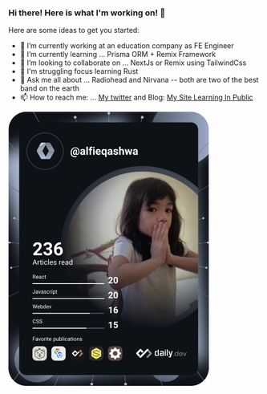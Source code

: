 ### Hi there! Here is what I'm working on! 👋


Here are some ideas to get you started:

- 🔭 I’m currently working at an education company as FE Engineer
- 🌱 I’m currently learning ... Prisma ORM + Remix Framework
- 👯 I’m looking to collaborate on ... NextJs or Remix using TailwindCss
- 🦀 I'm struggling focus learning Rust
- 💬 Ask me all about ... Radiohead and Nirvana -- both are two of the best band on the earth
- 📫 How to reach me: ... [My twitter](https://twitter.com/alfieqashwa) and Blog: [My Site Learning In Public](https://www.alfieqashwa.me)


<a href="https://app.daily.dev/alfieqashwa"><img src="https://github.com/alfieqashwa/alfieqashwa/blob/master/devcard.svg" width="400" alt="Alfie Qashwa's Dev Card"/></a>
